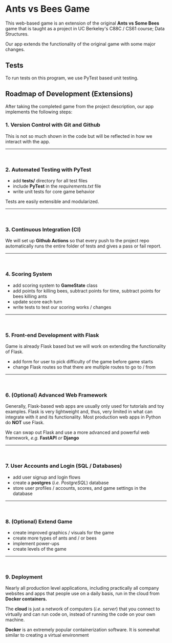 # Ants vs Bees Game 

This web-based game is an extension of the original **Ants vs Some Bees** game that is taught as a project in UC Berkeley's C88C / CS61 course; Data Structures.

Our app extends the functionality of the original game with some major changes. 
## Tests

To run tests on this program, we use PyTest based unit testing.


## Roadmap of Development (Extensions) 

After taking the completed game from the project description, our app implements the following steps: 

### 1. Version Control with Git and Github 

This is not so much shown in the code but will be reflected in how we interact with the app. 

<hr>
<br>

### 2. Automated Testing with PyTest 

- add **tests/** directory for all test files 
- include **PyTest** in the *requirements.txt* file 
- write unit tests for core game behavior 

Tests are easily extensible and modularized. 

<hr>
<br>

### 3. Continuous Integration (CI) 

We will set up **Github Actions** so that every push to the project repo automatically runs the entire folder of tests and gives a pass or fail report. 

<hr>
<br>

### 4. Scoring System 

- add scoring system to **GameState** class 
- add points for killing bees, subtract points for time, subtract points for bees killing ants 
- update score each turn 
- write tests to test our scoring works / changes 

<hr>
<br>

### 5. Front-end Development with Flask 

Game is already Flask based but we will work on extending the functionality of Flask. 

- add form for user to pick difficulty of the game before game starts 
- change Flask routes so that there are multiple routes to go to / from 

<hr>
<br>

### 6. (Optional) Advanced Web Framework 

Generally, Flask-based web apps are usually only used for tutorials and toy examples. Flask is very lightweight and, thus, very limited in what can 
integrate with it and its functionality. Most production web apps in Python do **NOT** use Flask. 

We can swap out Flask and use a more advanced and powerful web framework, *e.g.* **FastAPI** *or* **Django** 

<hr>
<br>

### 7. User Accounts and Login (SQL / Databases) 

- add user signup and login flows 
- create a **postgres** (*i.e. PostgreSQL*) database 
- store user profiles / accounts, scores, and game settings in the database 

<hr>
<br>

### 8. (Optional) Extend Game 

- create improved graphics / visuals for the game 
- create more types of ants and / or bees 
- implement power-ups 
- create levels of the game 


<hr>
<br>

### 9. Deployment 

Nearly all production level applications, including practically all company websites and apps that people use on a daily basis, run in the cloud 
from **Docker containers.**

The **cloud** is just a network of computers (*i.e. server*) that you connect to virtually and can run code on, instead of running the code on your own machine. 

**Docker** is an extremely popular containerization software. It is somewhat similar to creating a virtual environment 

